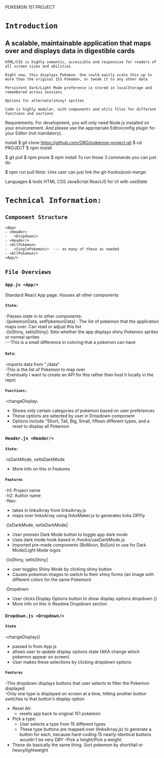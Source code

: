 POKEMON 151 PROJECT

# `Introduction`

## A scalable, maintainable application that maps over and displays data in digestible cards

`HTML/CSS is highly semantic, accessible and responsive for readers of all screen sizes and abilities`

`Right now, this displays Pokemon. One could easily scale this up to more than the original 151 Pokemon, or tweak it to any other data`

`Persistent Dark/Light Mode preference is stored in localStorage and remembered across sessions`

`Options for alternate(shiny) sprites`

`Code is highly modular, with components and utils files for different functions and sections`

Requirements:
For development, you will only need Node.js installed on your environement. And please use the appropriate Editorconfig plugin for your Editor (not mandatory).

Install
$ git clone https://github.com/ORG/pokemon-project.git
$ cd PROJECT
$ npm install


$ git pull
$ npm prune
$ npm install
To run those 3 commands you can just do

$ npm run pull
Note: Unix user can just link the git-hooks/post-merge:

Languages & tools
HTML
CSS
JavaScript
ReactJS for UI with useState

# `Technical Information:`

## `Component Structure`
```
<App>
- <Header>
-   <Dropdown/>
- <Header/>
- <AllPokemon>
-   <SinglePokemon/>  --- as many of these as needed
- <AllPokemon/>
<App/>
```

## `File Overviews`

### `App.js <App/>`
Standard React App page. Houses all other components
#### `State:`
  -Passes state in to other components: \
  -[pokemonData, setPpkemonData] : The list of pokemon that the application maps over. Can read or adjust this list\
  -[isShiny, setIsShiny]: Sets whether the app displays shiny Pokemon sprites or normal sprites\
    ---This is a small difference in coloring that a pokemon can have
    
#### `Data`:
-imports data from "./data"\
-This is the list of Pokemon to map over\
-Eventually I want to create an API for this rather than host it locally in the repo\

#### `Functions:`
-changeDisplay: 
- Shows only certain categories of pokemon based on user preferences
- These options are selected by user in Dropdown component
- Options include "Short, Tall, Big, Small, fifteen different types, and a reset to display all Pokemon


### `Header.js <Header/>`

#### `State:`
-isDarkMode, setIsDarkMode
- More info on this in Features

#### `Features`
-h1: Project name\
-h2: Author name\
-Nav:
- takes in linksArray from linksArray.js
- maps over linksArray using linksMaker.js to generates links DRYly

-[isDarkMode, setIsDarkMode]
- User presses Dark Mode button to toggle app dark mode
- Uses dark mode hook based in /hooks/useDarkMode.js  
- Imported pre-made components {BsMoon, BsSun} to use for Dark Mode/Light Mode logos

-[isShiny, setIsShiny]
- user toggles Shiny Mode by clicking shiny button 
- Causes pokemon images to switch to their shiny forms (an image with different colors for the same Pokemon)

-Dropdown:
- User clicks Display Options button to show display options dropdown (<Dropdown/>)
- More info on this in Readme Dropdown section

### `Dropdown.js <Dropdown/>`

#### `State`
-changeDisplay()
- passed in from App.js
- allows user to update display options state (AKA change which pokemon appear on screen)
- User makes these selections by clicking dropdown options

#### `Features`
-This dropdown displays buttons that user selects to filter the Pokemon displayed\
-Only one type is displayed on screen at a time, hitting another button switches to that button's display option
- Reset All:
  -  resets app back to original 151 pokemon
- Pick a type:
  - User selects a type from 15 different types
  - These type buttons are mapped over (linksArray.js) to generate a button for each, because hard-coding 15 nearly-identical buttons wouldn't be very DRY
-Pick a height/Pick a weight:
- These do basically the same thing. Sort pokemon by short/tall or heavy/lightweight
